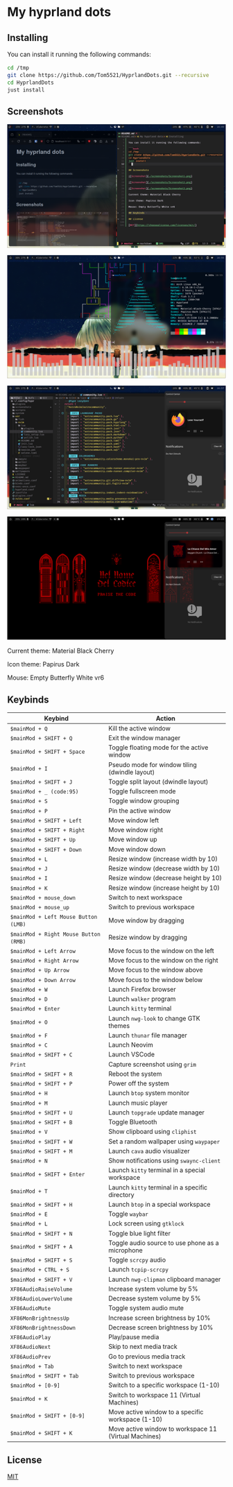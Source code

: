 # My hyprland dots

## Installing

You can install it running the following commands:

```bash
cd /tmp
git clone https://github.com/Tom5521/HyprlandDots.git --recursive
cd HyprlandDots
just install
```

## Screenshots

![Screenshot](./screenshots/Screenshot1.png)

![Screenshot](./screenshots/Screenshot2.png)

![Screenshot](./screenshots/Screenshot3.png)

![Screenshot](./screenshots/Screenshot4.png)

Current theme: Material Black Cherry

Icon theme: Papirus Dark

Mouse: Empty Butterfly White vr6

## Keybinds

| **Keybind**                           | **Action**                                            |
| ------------------------------------- | ----------------------------------------------------- |
| `$mainMod + Q`                        | Kill the active window                                |
| `$mainMod + SHIFT + Q`                | Exit the window manager                               |
| `$mainMod + SHIFT + Space`            | Toggle floating mode for the active window            |
| `$mainMod + I`                        | Pseudo mode for window tiling (dwindle layout)        |
| `$mainMod + SHIFT + J`                | Toggle split layout (dwindle layout)                  |
| `$mainMod + _ (code:95)`              | Toggle fullscreen mode                                |
| `$mainMod + S`                        | Toggle window grouping                                |
| `$mainMod + P`                        | Pin the active window                                 |
| `$mainMod + SHIFT + Left`             | Move window left                                      |
| `$mainMod + SHIFT + Right`            | Move window right                                     |
| `$mainMod + SHIFT + Up`               | Move window up                                        |
| `$mainMod + SHIFT + Down`             | Move window down                                      |
| `$mainMod + L`                        | Resize window (increase width by 10)                  |
| `$mainMod + J`                        | Resize window (decrease width by 10)                  |
| `$mainMod + I`                        | Resize window (decrease height by 10)                 |
| `$mainMod + K`                        | Resize window (increase height by 10)                 |
| `$mainMod + mouse_down`               | Switch to next workspace                              |
| `$mainMod + mouse_up`                 | Switch to previous workspace                          |
| `$mainMod + Left Mouse Button (LMB)`  | Move window by dragging                               |
| `$mainMod + Right Mouse Button (RMB)` | Resize window by dragging                             |
| `$mainMod + Left Arrow`               | Move focus to the window on the left                  |
| `$mainMod + Right Arrow`              | Move focus to the window on the right                 |
| `$mainMod + Up Arrow`                 | Move focus to the window above                        |
| `$mainMod + Down Arrow`               | Move focus to the window below                        |
| `$mainMod + W`                        | Launch Firefox browser                                |
| `$mainMod + D`                        | Launch `walker` program                               |
| `$mainMod + Enter`                    | Launch `kitty` terminal                               |
| `$mainMod + O`                        | Launch `nwg-look` to change GTK themes                |
| `$mainMod + F`                        | Launch `thunar` file manager                          |
| `$mainMod + C`                        | Launch Neovim                                         |
| `$mainMod + SHIFT + C`                | Launch VSCode                                         |
| `Print`                               | Capture screenshot using `grim`                       |
| `$mainMod + SHIFT + R`                | Reboot the system                                     |
| `$mainMod + SHIFT + P`                | Power off the system                                  |
| `$mainMod + H`                        | Launch `btop` system monitor                          |
| `$mainMod + M`                        | Launch music player                                   |
| `$mainMod + SHIFT + U`                | Launch `topgrade` update manager                      |
| `$mainMod + SHIFT + B`                | Toggle Bluetooth                                      |
| `$mainMod + V`                        | Show clipboard using `cliphist`                       |
| `$mainMod + SHIFT + W`                | Set a random wallpaper using `waypaper`               |
| `$mainMod + SHIFT + M`                | Launch `cava` audio visualizer                        |
| `$mainMod + N`                        | Show notifications using `swaync-client`              |
| `$mainMod + SHIFT + Enter`            | Launch `kitty` terminal in a special workspace        |
| `$mainMod + T`                        | Launch `kitty` terminal in a specific directory       |
| `$mainMod + SHIFT + H`                | Launch `btop` in a special workspace                  |
| `$mainMod + E`                        | Toggle `waybar`                                       |
| `$mainMod + L`                        | Lock screen using `gtklock`                           |
| `$mainMod + SHIFT + N`                | Toggle blue light filter                              |
| `$mainMod + SHIFT + A`                | Toggle audio source to use phone as a microphone      |
| `$mainMod + SHIFT + S`                | Toggle `scrcpy` audio                                 |
| `$mainMod + CTRL + S`                 | Launch `tcpip-scrcpy`                                 |
| `$mainMod + SHIFT + V`                | Launch `nwg-clipman` clipboard manager                |
| `XF86AudioRaiseVolume`                | Increase system volume by 5%                          |
| `XF86AudioLowerVolume`                | Decrease system volume by 5%                          |
| `XF86AudioMute`                       | Toggle system audio mute                              |
| `XF86MonBrightnessUp`                 | Increase screen brightness by 10%                     |
| `XF86MonBrightnessDown`               | Decrease screen brightness by 10%                     |
| `XF86AudioPlay`                       | Play/pause media                                      |
| `XF86AudioNext`                       | Skip to next media track                              |
| `XF86AudioPrev`                       | Go to previous media track                            |
| `$mainMod + Tab`                      | Switch to next workspace                              |
| `$mainMod + SHIFT + Tab`              | Switch to previous workspace                          |
| `$mainMod + [0-9]`                    | Switch to a specific workspace (1-10)                 |
| `$mainMod + K`                        | Switch to workspace 11 (Virtual Machines)             |
| `$mainMod + SHIFT + [0-9]`            | Move active window to a specific workspace (1-10)     |
| `$mainMod + SHIFT + K`                | Move active window to workspace 11 (Virtual Machines) |

## License

[MIT](https://choosealicense.com/licenses/mit/)
